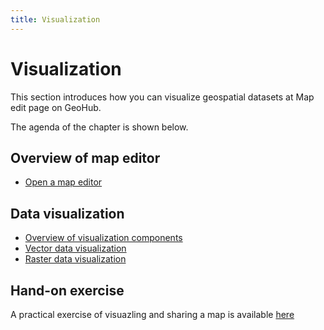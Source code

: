 ```yaml
---
title: Visualization
---
```


# Visualization

This section introduces how you can visualize geospatial datasets at Map edit page on GeoHub.

<hidden>

The agenda of the chapter is shown below.

## Overview of map editor

- [Open a map editor](./map_view.md)

## Data visualization

- [Overview of visualization components](./visualize_overview.md)
- [Vector data visualization](./visualize_vector.md)
- [Raster data visualization](./visualize_raster.md)

## Hand-on exercise

A practical exercise of visuazling and sharing a map is available [here](./handson.md)

</hidden>